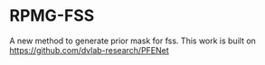 # RPMG-FSS
A new method to generate prior mask for fss.
This work is built on https://github.com/dvlab-research/PFENet
